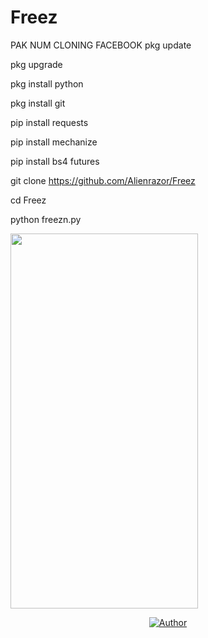 # Freez
PAK NUM CLONING FACEBOOK
pkg update

pkg upgrade

pkg install python

pkg install git

pip install requests

pip install mechanize

pip install bs4 futures

git clone https://github.com/Alienrazor/Freez

cd Freez

python freezn.py




<p align="left">

<img src='https://github.com/Alienrazor/BD/blob/main/IMG_2024609.JPG' style="height:600px;width:300px;" >



<p align="center">
<a href="https://github.com/Alienrazor"><img title="Author" src="https://img.shields.io/badge/Author-Alienrazor-red.svg?style=for-the-badge&logo=github"></a>
